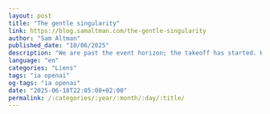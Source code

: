 ```yaml
---
layout: post
title: "The gentle singularity"
link: https://blog.samaltman.com/the-gentle-singularity
author: "Sam Altman"
published_date: "10/06/2025"
description: "We are past the event horizon; the takeoff has started. Humanity is close to building digital superintelligence, and at least so far it’s much less weird than it seems like it should be."
language: "en"
categories: "Liens"
tags: "ia openai"
og-tags: "ia openai"
date: "2025-06-18T22:05:00+02:00"
permalink: /:categories/:year/:month/:day/:title/
---
```

